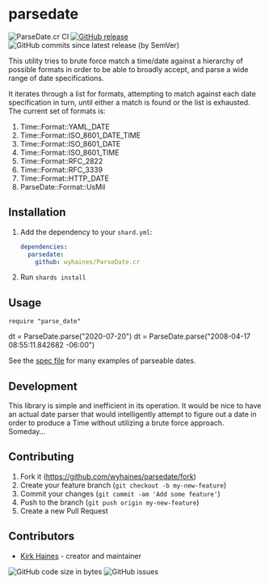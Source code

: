 # parsedate

![ParseDate.cr CI](https://img.shields.io/github/actions/workflow/status/wyhaines/ParseDate.cr/ci.yml?branch=main)
[![GitHub release](https://img.shields.io/github/release/wyhaines/ParseDate.cr.svg?style=for-the-badge)](https://github.com/wyhaines/ParseDate.cr/releases)
![GitHub commits since latest release (by SemVer)](https://img.shields.io/github/commits-since/wyhaines/ParseDate.cr/latest?style=for-the-badge)

This utility tries to brute force match a time/date against a hierarchy of possible formats in order to be able to broadly accept, and parse a wide range of date specifications.

It iterates through a list for formats, attempting to match against each date specification in turn, until either a match is found or the list is exhausted. The current set of formats is:
  
1. Time::Format::YAML_DATE
2. Time::Format::ISO_8601_DATE_TIME
3. Time::Format::ISO_8601_DATE
4. Time::Format::ISO_8601_TIME
5. Time::Format::RFC_2822
6. Time::Format::RFC_3339
7. Time::Format::HTTP_DATE
8. ParseDate::Format::UsMil

## Installation

1. Add the dependency to your `shard.yml`:
   ```yaml
   dependencies:
     parsedate:
       github: wyhaines/ParseDate.cr
   ```
2. Run `shards install`

## Usage

```crystal
require "parse_date"
```

dt = ParseDate.parse("2020-07-20")
dt = ParseDate.parse("2008-04-17 08:55:11.842682 -06:00")

See the [spec file](spec/parse_date_spec.cr) for many examples of parseable dates.

## Development

This library is simple and inefficient in its operation. It would be nice to have an actual date parser that would intelligently attempt to figure out a date in order to produce a Time without
utilizing a brute force approach. Someday...

## Contributing

1. Fork it (<https://github.com/wyhaines/parsedate/fork>)
2. Create your feature branch (`git checkout -b my-new-feature`)
3. Commit your changes (`git commit -am 'Add some feature'`)
4. Push to the branch (`git push origin my-new-feature`)
5. Create a new Pull Request

## Contributors

- [Kirk Haines](https://github.com/wyhaines) - creator and maintainer

![GitHub code size in bytes](https://img.shields.io/github/languages/code-size/wyhaines/ParseDate.cr?style=for-the-badge)
![GitHub issues](https://img.shields.io/github/issues/wyhaines/ParseDate.cr?style=for-the-badge)

